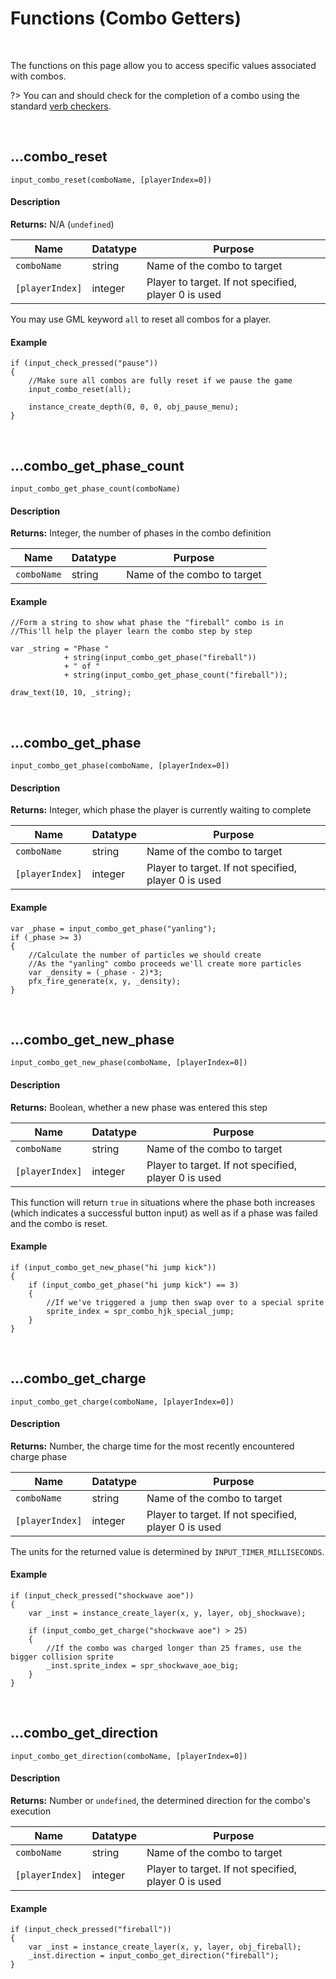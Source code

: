 # Functions (Combo Getters)

&nbsp;

The functions on this page allow you to access specific values associated with combos.

?> You can and should check for the completion of a combo using the standard [verb checkers](Functions-(Checkers)).

&nbsp;

## …combo_reset

`input_combo_reset(comboName, [playerIndex=0])`

<!-- tabs:start -->

#### **Description**

**Returns:** N/A (`undefined`)

|Name           |Datatype|Purpose                                             |
|---------------|--------|----------------------------------------------------|
|`comboName`    |string  |Name of the combo to target                         |
|`[playerIndex]`|integer |Player to target. If not specified, player 0 is used|

You may use GML keyword `all` to reset all combos for a player.

#### **Example**

```gml
if (input_check_pressed("pause"))
{
	//Make sure all combos are fully reset if we pause the game
	input_combo_reset(all);

	instance_create_depth(0, 0, 0, obj_pause_menu);
}
```

<!-- tabs:end -->

&nbsp;

## …combo_get_phase_count

`input_combo_get_phase_count(comboName)`

<!-- tabs:start -->

#### **Description**

**Returns:** Integer, the number of phases in the combo definition

|Name       |Datatype|Purpose                    |
|-----------|--------|---------------------------|
|`comboName`|string  |Name of the combo to target|

#### **Example**

```gml
//Form a string to show what phase the "fireball" combo is in
//This'll help the player learn the combo step by step

var _string = "Phase "
            + string(input_combo_get_phase("fireball"))
            + " of "
            + string(input_combo_get_phase_count("fireball"));

draw_text(10, 10, _string);
```

<!-- tabs:end -->

&nbsp;

## …combo_get_phase

`input_combo_get_phase(comboName, [playerIndex=0])`

<!-- tabs:start -->

#### **Description**

**Returns:** Integer, which phase the player is currently waiting to complete

|Name           |Datatype|Purpose                                             |
|---------------|--------|----------------------------------------------------|
|`comboName`    |string  |Name of the combo to target                         |
|`[playerIndex]`|integer |Player to target. If not specified, player 0 is used|

#### **Example**

```gml
var _phase = input_combo_get_phase("yanling");
if (_phase >= 3)
{
	//Calculate the number of particles we should create
	//As the "yanling" combo proceeds we'll create more particles
	var _density = (_phase - 2)*3;
	pfx_fire_generate(x, y, _density);
}
```

<!-- tabs:end -->

&nbsp;

## …combo_get_new_phase

`input_combo_get_new_phase(comboName, [playerIndex=0])`

<!-- tabs:start -->

#### **Description**

**Returns:** Boolean, whether a new phase was entered this step

|Name           |Datatype|Purpose                                             |
|---------------|--------|----------------------------------------------------|
|`comboName`    |string  |Name of the combo to target                         |
|`[playerIndex]`|integer |Player to target. If not specified, player 0 is used|

This function will return `true` in situations where the phase both increases (which indicates a successful button input) as well as if a phase was failed and the combo is reset.

#### **Example**

```gml
if (input_combo_get_new_phase("hi jump kick"))
{
	if (input_combo_get_phase("hi jump kick") == 3)
	{
		//If we've triggered a jump then swap over to a special sprite
		sprite_index = spr_combo_hjk_special_jump;
	}
}
```

<!-- tabs:end -->

&nbsp;

## …combo_get_charge

`input_combo_get_charge(comboName, [playerIndex=0])`

<!-- tabs:start -->

#### **Description**

**Returns:** Number, the charge time for the most recently encountered charge phase

|Name           |Datatype|Purpose                                             |
|---------------|--------|----------------------------------------------------|
|`comboName`    |string  |Name of the combo to target                         |
|`[playerIndex]`|integer |Player to target. If not specified, player 0 is used|

The units for the returned value is determined by `INPUT_TIMER_MILLISECONDS`.

#### **Example**

```gml
if (input_check_pressed("shockwave aoe"))
{
	var _inst = instance_create_layer(x, y, layer, obj_shockwave);

	if (input_combo_get_charge("shockwave aoe") > 25)
	{
		//If the combo was charged longer than 25 frames, use the bigger collision sprite
		_inst.sprite_index = spr_shockwave_aoe_big;
	}
}
```

<!-- tabs:end -->

&nbsp;

## …combo_get_direction

`input_combo_get_direction(comboName, [playerIndex=0])`

<!-- tabs:start -->

#### **Description**

**Returns:** Number or `undefined`, the determined direction for the combo's execution

|Name           |Datatype|Purpose                                             |
|---------------|--------|----------------------------------------------------|
|`comboName`    |string  |Name of the combo to target                         |
|`[playerIndex]`|integer |Player to target. If not specified, player 0 is used|

#### **Example**

```gml
if (input_check_pressed("fireball"))
{
	var _inst = instance_create_layer(x, y, layer, obj_fireball);
	_inst.direction = input_combo_get_direction("fireball");
}
```

<!-- tabs:end -->